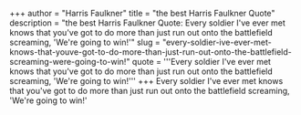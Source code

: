 +++
author = "Harris Faulkner"
title = "the best Harris Faulkner Quote"
description = "the best Harris Faulkner Quote: Every soldier I've ever met knows that you've got to do more than just run out onto the battlefield screaming, 'We're going to win!'"
slug = "every-soldier-ive-ever-met-knows-that-youve-got-to-do-more-than-just-run-out-onto-the-battlefield-screaming-were-going-to-win!"
quote = '''Every soldier I've ever met knows that you've got to do more than just run out onto the battlefield screaming, 'We're going to win!'''
+++
Every soldier I've ever met knows that you've got to do more than just run out onto the battlefield screaming, 'We're going to win!'
